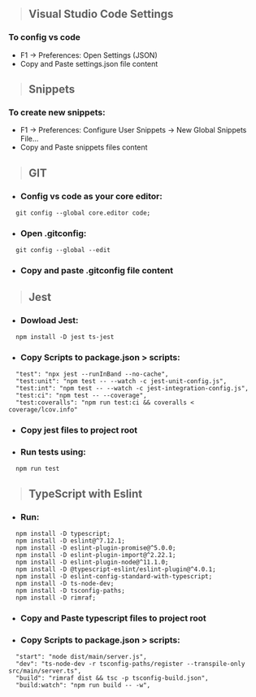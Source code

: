 > ## Visual Studio Code Settings
### To config vs code
- F1 -> Preferences: Open Settings (JSON)
- Copy and Paste settings.json file content

> ## Snippets
### To create new snippets:
- F1 -> Preferences: Configure User Snippets -> New Global Snippets File...
- Copy and Paste snippets files content

> ## GIT
- ### Config vs code as your core editor:
```
  git config --global core.editor code;
```
- ### Open .gitconfig:
```
  git config --global --edit
```
- ### Copy and paste .gitconfig file content
> ## Jest
- ### Dowload Jest:
```
  npm install -D jest ts-jest
```
- ### Copy Scripts to package.json > scripts:
```
  "test": "npx jest --runInBand --no-cache",
  "test:unit": "npm test -- --watch -c jest-unit-config.js",
  "test:int": "npm test -- --watch -c jest-integration-config.js",
  "test:ci": "npm test -- --coverage",
  "test:coveralls": "npm run test:ci && coveralls < coverage/lcov.info"
```
- ### Copy jest files to project root
- ### Run tests using:
```
  npm run test
```

> ## TypeScript with Eslint 
- ### Run:
```
  npm install -D typescript;
  npm install -D eslint@^7.12.1;
  npm install -D eslint-plugin-promise@^5.0.0;
  npm install -D eslint-plugin-import@^2.22.1;
  npm install -D eslint-plugin-node@^11.1.0;
  npm install -D @typescript-eslint/eslint-plugin@^4.0.1;
  npm install -D eslint-config-standard-with-typescript;
  npm install -D ts-node-dev;
  npm install -D tsconfig-paths;
  npm install -D rimraf;
```
- ### Copy and Paste typescript files to project root
- ### Copy Scripts to package.json > scripts:
```
  "start": "node dist/main/server.js",
  "dev": "ts-node-dev -r tsconfig-paths/register --transpile-only src/main/server.ts",
  "build": "rimraf dist && tsc -p tsconfig-build.json",
  "build:watch": "npm run build -- -w",
```
